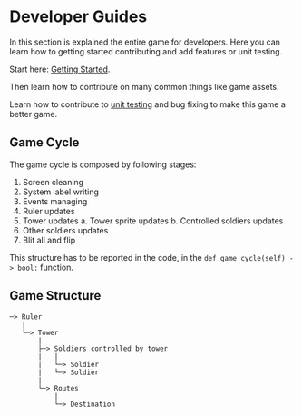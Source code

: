 # Developer Guides

In this section is explained the entire game for developers. Here you can learn how to getting started contributing and add features or unit testing.

Start here: [Getting Started](getting_started.md).

Then learn how to contribute on many common things like game assets.

Learn how to contribute to [unit testing](unit_testing.md) and bug fixing to make this game a better game.

## Game Cycle

The game cycle is composed by following stages:

1. Screen cleaning
2. System label writing
3. Events managing
4. Ruler updates
5. Tower updates
   a. Tower sprite updates
   b. Controlled soldiers updates
6. Other soldiers updates
7. Blit all and flip

This structure has to be reported in the code, in the `def game_cycle(self) -> bool:` function.

## Game Structure

```
─> Ruler
   |
   └─> Tower
       |
       ├─> Soldiers controlled by tower
       |   |
       |   └─> Soldier
       |   └─> Soldier
       |
       └─> Routes
           |
           └─> Destination
```
